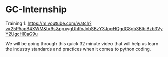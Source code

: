 # GC-Internship

Training 1: https://m.youtube.com/watch?v=25P5apB4XWM&t=9s&pp=ygUhRnJvbSBzY3JpcHQgdG8gb3BlbiBzb3VyY2UgcHl0aG9u

We will be going through this quick 32 minute video that will help us learn the industry standards and practices when it comes to python coding.
